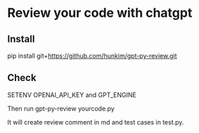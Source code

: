 # Review your code with chatgpt

## Install
pip install git+https://github.com/hunkim/gpt-py-review.git

## Check
SETENV OPENAI_API_KEY and GPT_ENGINE

Then run gpt-py-review yourcode.py 

It will create review comment in md and test cases in test.py.
